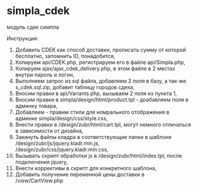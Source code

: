 # simpla_cdek
модуль сдек симпла

Инструкция:
1. Добавить CDEK как способ доставки, прописать сумму от которой бесплатно, запомнить ID, понадобится,
2. Копируем api/CDEK.php, регистрируем его в файле api/Simpla.php,
3. Копируем ajax/ajax_cdek_delivery.php, в этом файле в 2 местах внутри пароль и логин,
4. Выполняем запрос из sql файла, добавляем 2 поля в базу, а так-же s_cdek.sql.zip, добавит таблицу городов сдека, 
5. Вносим правки в api/Variants.php, вызываем 2 поля из пункта 1,
6. Вносим правки в simpla/design/html/product.tpl - доабавляем поля в админку товара,
7. Добавляем - правим стили для номрального отображения в админке simpla/design/css/style.css, 
8. Внести правки в /design/zubr/html/cart.tpl, могут немного отличаться в зависимости от дизайна,
9. Закинуть файлы кладра в соответствующие папки в шаблоне /design/zubr/js/jquery.kladr.min.js, /design/zubr/css/jquery.kladr.min.css,
10. Вызывать скрипт обработки js в /design/zubr/html/index.tpl, после подключения jquery,
11. Внести коррективы в скрипт для конкретного шаблона,
12. Добавить получение переменной цены доставки в /view/CartView.php
